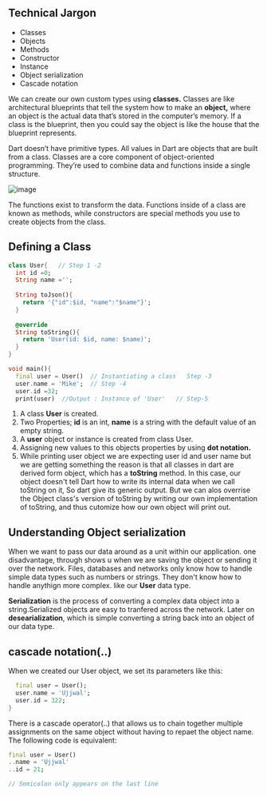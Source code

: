 ## Technical Jargon
* Classes
* Objects
* Methods
* Constructor
* Instance
* Object serialization
* Cascade notation

We can create our own custom types using **classes.** Classes are like architectural blueprints that tell the system how to make an **object,** where an object is the actual data that’s stored in the computer’s memory. If a class is the blueprint, then you could say the object is like the house that the blueprint represents.

Dart doesn’t have primitive types. All values in Dart are objects that are built from a class. Classes are a core component of object-oriented programming.
They’re used to combine data and functions inside a single structure. 

![image](https://user-images.githubusercontent.com/32765126/133657740-fd5943fa-9226-4c84-8745-6c80eec14f92.png)


The functions exist to transform the data. Functions inside of a class are known as methods, while constructors are special methods you use to create objects from the
class.

## Defining a Class

```dart
class User{   // Step 1 -2
  int id =0;
  String name ='';
  
  String toJson(){
    return '{"id":$id, "name":"$name"}';
  }
  
  @override
  String toString(){
    return 'User(id: $id, name: $name)';
  }
}

void main(){
  final user = User()  // Instantiating a class   Step -3 
  user.name = 'Mike';  // Step -4
  user.id =32;
  print(user)  //Output : Instance of 'User'   // Step-5
```

1. A class **User** is created.
2. Two Properties; **id** is an int, **name** is a string with the default value of an empty string.
3. A **user** object or instance is created from class User.
4. Assigning new values to this objects properties by using **dot notation.**
5. While printing user object we are expecting user id and user name but we are getting something the reason is that all classes in dart are derived form object, which has a **toString** method. In this case, our object doesn't tell Dart how to write its internal data when we call toString on it, So dart give its generic output. But we can alos overrise the Object class's version of toString by writing our own implementation of toString, and thus cutomize how our own object will print out.


## Understanding Object serialization
When we want to pass our data around as a unit within our application. one disadvantage, through shows u when we are saving the object or sending it over the network. Files, databases and networks only know how to handle simple data types such as numbers or strings. They don't know how to handle anythign more complex. like our **User** data type.

**Serialization** is the process of converting a complex data object into a string.Serialized objects are easy to tranfered across the network. Later on **desearialization**, which is simple converting a string back into an object of our data type.

## cascade notation(..)
When we created our User object, we set its parameters like this:
```dart
  final user = User();
  user.name = 'Ujjwal';
  user.id = 322;
}
```
There is a cascade operator(..) that allows us to chain together multiple assignments on the same object without having to repaet the object name. The following code is equivalent:
```dart
final user = User()
..name = 'Ujjwal'
..id = 21;

// Semicolon only appears on the last line
```



